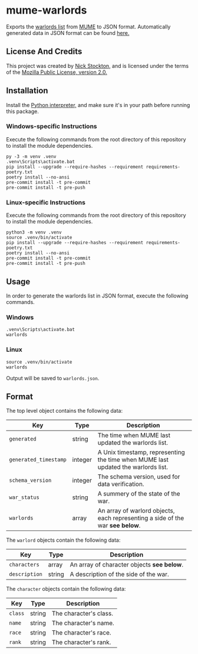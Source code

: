 # mume-warlords

Exports the [warlords list][] from [MUME][] to JSON format.
Automatically generated data in JSON format can be found [here.][current warlords json]

## License And Credits

This project was created by [Nick Stockton,][Nick Stockton Github] and is licensed under the terms of the [Mozilla Public License, version 2.0.][MPL2]

## Installation

Install the [Python interpreter,][Python] and make sure it's in your path before running this package.

### Windows-specific Instructions

Execute the following commands from the root directory of this repository to install the module dependencies.
```
py -3 -m venv .venv
.venv\Scripts\activate.bat
pip install --upgrade --require-hashes --requirement requirements-poetry.txt
poetry install --no-ansi
pre-commit install -t pre-commit
pre-commit install -t pre-push
```

### Linux-specific Instructions

Execute the following commands from the root directory of this repository to install the module dependencies.
```
python3 -m venv .venv
source .venv/bin/activate
pip install --upgrade --require-hashes --requirement requirements-poetry.txt
poetry install --no-ansi
pre-commit install -t pre-commit
pre-commit install -t pre-push
```

## Usage

In order to generate the warlords list in JSON format, execute the following commands.

### Windows

```
.venv\Scripts\activate.bat
warlords
```

### Linux

```
source .venv/bin/activate
warlords
```

Output will be saved to `warlords.json`.

## Format

The top level object contains the following data:

| Key | Type | Description |
| --- | --- | --- |
| `generated` | string | The time when MUME last updated the warlords list. |
| `generated_timestamp` | integer | A Unix timestamp, representing the time when MUME last updated the warlords list. |
| `schema_version` | integer | The schema version, used for data verification. |
| `war_status` | string | A summery of the state of the war. |
| `warlords` | array | An array of warlord objects, each representing a side of the war **see below**.

The `warlord` objects contain the following data:

| Key | Type | Description |
| --- | --- | --- |
| `characters` | array | An array of character objects **see below**. |
| `description` | string | A description of the side of the war. |

The `character` objects contain the following data:

| Key | Type | Description |
| --- | --- | --- |
| `class` | string | The character's class. |
| `name` | string | The character's name. |
| `race` | string | The character's race. |
| `rank` | string | The character's rank. |


[warlords list]: https://mume.org/news/war (MUME Warlords Page)
[MUME]: https://mume.org (MUME Official Site)
[current warlords json]: https://raw.githubusercontent.com/nstockton/mume-warlords/current/warlords.json (Current Warlords As JSon)
[Nick Stockton Github]: https://github.com/nstockton (Nick Stockton's Github Page)
[MPL2]: https://www.mozilla.org/en-US/MPL/2.0 (MPL 2.0 Page)
[Python]: https://python.org (Python Main Page)
